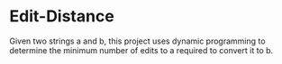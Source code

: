 # Edit-Distance
Given two strings a and b, this project uses dynamic programming to determine the minimum number of edits to a required to convert it to b.
